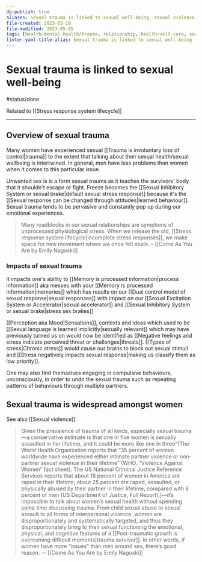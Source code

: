```yaml
---
dg-publish: true
aliases: Sexual trauma is linked to sexual well-being, sexual violence, sexual trauma
file-created: 2023-03-10
file-modified: 2023-05-05
tags: [health/mental-health/trauma, relationship, health/self-care, society/conflict, health/women]
linter-yaml-title-alias: Sexual trauma is linked to sexual well-being
---
```


# Sexual trauma is linked to sexual well-being

#status/done

Related to [[Stress response system lifecycle]]

---

## Overview of sexual trauma

Many women have experienced sexual [[Trauma is involuntary loss of control|trauma]] to the extent that talking about their sexual health/sexual wellbeing is intertwined. In general, men have less problems than women when it comes to this particular issue.

Unwanted sex is is a form sexual trauma as it teaches the survivors' body that it shouldn't escape or fight. Freeze becomes the [[Sexual Inhibitory System or sexual brake|default sexual stress response]] because it's the [[Sexual response can be changed through attitudes|learned behaviour]]. Sexual trauma tends to be pervasive and constantly pop up during our emotional experiences.

> Many roadblocks in our sexual relationships are symptoms of unprocessed physiological stress. When we release the old, [[Stress response system lifecycle|incomplete stress responses]], we make space for new movement where we once felt stuck.
> \- [[Come As You Are by Emily Nagoski]]

### Impacts of sexual trauma

It impacts one's ability to [[Memory is processed information|process information]] aka messes with your [[Memory is processed information|memories]] which has results on our [[Dual control model of sexual response|sexual responses]] with impact on our [[Sexual Excitation System or Accelerator|sexual accelerator]] and [[Sexual Inhibitory System or sexual brake|stress sex brakes]]

[[Perception aka Mood|Sensations]], contexts and ideas which used to be [[Sexual language is learned implicitly|sexually relevant]] which may have previously turned us on would now be identified as [[Negative feelings and stress indicate perceived threat or challenges|threats]]. [[Types of stress|Chronic stress]] would cause our brains to block out sexual stimuli and [[Stress negatively impacts sexual response|making us classify them as low priority]].

One may also find themselves engaging in compulsive behaviours, unconsciously, in order to undo the sexual trauma such as repeating patterns of behaviours through multiple partners.

## Sexual trauma is widespread amongst women

See also [[Sexual violence]]

> Given the prevalence of trauma of all kinds, especially sexual trauma—a conservative estimate is that one in five women is sexually assaulted in her lifetime, and it could be more like one in three^[The World Health Organization reports that “35 percent of women worldwide have experienced either intimate partner violence or non-partner sexual violence in their lifetime” (WHO, “Violence Against Women” fact sheet). The US National Criminal Justice Reference Services reports that about 18 percent of women in America are raped in their lifetime; about 25 percent are raped, assaulted, or physically abused by their partner in their lifetime, compared with 8 percent of men (US Department of Justice, Full Report).]—it’s impossible to talk about women’s sexual health without spending some time discussing trauma. From child sexual abuse to sexual assault to all forms of interpersonal violence, women are disproportionately and systematically targeted, and thus they disproportionately bring to their sexual functioning the emotional, physical, and cognitive features of a [[Post-traumatic growth is overcoming difficult moments|trauma survivor]]. In other words, if women have more “issues” than men around sex, there’s good reason. -- [[Come As You Are by Emily Nagoski]]

